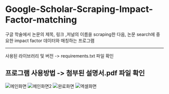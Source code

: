# Google-Scholar-Scraping-Impact-Factor-matching

구글 학술에서 논문의 제목, 링크 ,저널의 이름을 scraping한 다음, 논문 search에 중요한 impact factor 데이터와 매칭하는 프로그램 

----
사용된 라이브러리 및 버전 
-> requirements.txt 파일 확인 

프로그램 사용방법 
-> 첨부된 설명서.pdf 파일 확인
----
![메인화면](https://github.com/angrychimpanzee/GoogleScholarScraping-ImpactFactor-matching/blob/main/%EC%8A%A4%ED%81%AC%EB%A6%B0%EC%83%B7%202024-05-19%20230659.png)
![메인화면2](https://github.com/angrychimpanzee/GoogleScholarScraping-ImpactFactor-matching/blob/main/%EC%8A%A4%ED%81%AC%EB%A6%B0%EC%83%B7%202024-05-19%20230920.png)
![완료화면](https://github.com/angrychimpanzee/GoogleScholarScraping-ImpactFactor-matching/blob/main/%EC%8A%A4%ED%81%AC%EB%A6%B0%EC%83%B7%202024-05-19%20231308.png)
![엑셀화면](https://github.com/angrychimpanzee/GoogleScholarScraping-ImpactFactor-matching/blob/main/%EC%8A%A4%ED%81%AC%EB%A6%B0%EC%83%B7%202024-05-19%20231604.png)
